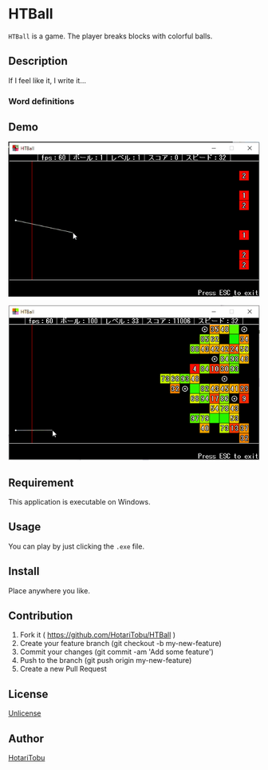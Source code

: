 # HTBall

`HTBall` is a game. The player breaks blocks with colorful balls.

## Description

If I feel like it, I write it...

### Word definitions



## Demo

![](img/demo01.gif)

![](img/demo02.gif)

## Requirement

This application is executable on Windows.

## Usage

You can play by just clicking the `.exe` file.

## Install

Place anywhere you like.

## Contribution

1. Fork it ( https://github.com/HotariTobu/HTBall )
2. Create your feature branch (git checkout -b my-new-feature)
3. Commit your changes (git commit -am 'Add some feature')
4. Push to the branch (git push origin my-new-feature)
5. Create a new Pull Request

## License

[Unlicense](LICENSE)

## Author

[HotariTobu](https://github.com/HotariTobu)
